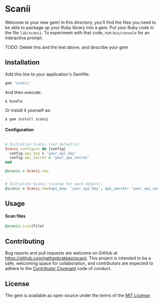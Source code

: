 # Scanii

Welcome to your new gem! In this directory, you'll find the files you need to be able to package up your Ruby library into a gem. Put your Ruby code in the file `lib/scanii`. To experiment with that code, run `bin/console` for an interactive prompt.

TODO: Delete this and the text above, and describe your gem

## Installation

Add this line to your application's Gemfile:

```ruby
gem 'scanii'
```

And then execute:

    $ bundle

Or install it yourself as:

    $ gem install scanii




#### Configuration
```ruby

# Initialize Scanii (set defaults):
Scanii.configure do |config|
  config.api_key = 'your_api_key'
  config.api_secret = 'your_api_secret'
end

@scanii = Scanii.new


# Initialize Scanii (custom for each object):
@scanii = Scanii.new(api_key: 'your_api_key', api_secret: 'your_api_secret')
```

## Usage
#### Scan files
```ruby
@scanii.scan(file)
```

## Contributing

Bug reports and pull requests are welcome on GitHub at https://github.com/nathanbrakken/scanii. This project is intended to be a safe, welcoming space for collaboration, and contributors are expected to adhere to the [Contributor Covenant](contributor-covenant.org) code of conduct.


## License

The gem is available as open source under the terms of the [MIT License](http://opensource.org/licenses/MIT).

